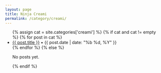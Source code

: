 ```yaml
---
layout: page
title: Ninja Creami
permalink: /category/creami/
---
```


<ul>
{% assign cat = site.categories['creami'] %}
{% if cat and cat != empty %}
  {% for post in cat %}
  <li><a href="{{ post.url | relative_url }}">{{ post.title }}</a> • {{ post.date | date: "%b %d, %Y" }}</li>
  {% endfor %}
{% else %}
  <p>No posts yet.</p>
{% endif %}
</ul>
